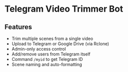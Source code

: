 # Telegram Video Trimmer Bot

## Features

- Trim multiple scenes from a single video
- Upload to Telegram or Google Drive (via Rclone)
- Admin-only access control
- Add/remove users from Telegram itself
- Command `/myid` to get Telegram ID
- Scene naming and auto-formatting
